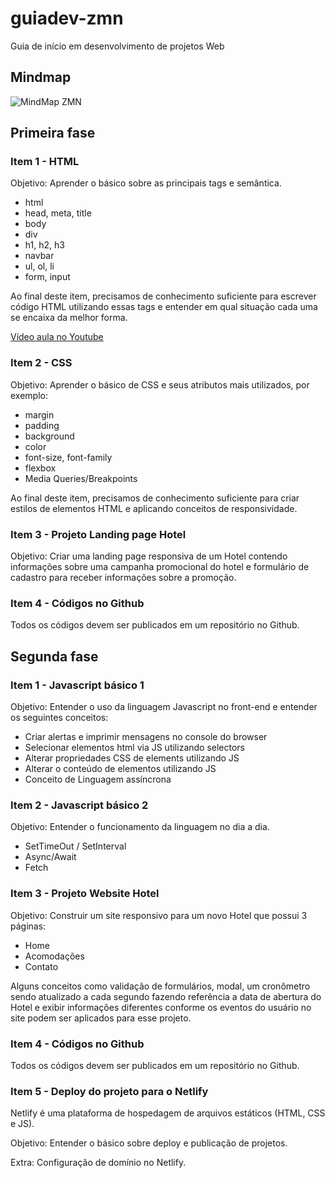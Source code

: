 # guiadev-zmn

Guia de início em desenvolvimento de projetos Web

## Mindmap

![MindMap ZMN](https://i.ibb.co/jgNNrs0/Screen-Shot-2020-03-13-at-10-50-58.png)

## Primeira fase

### Item 1 - HTML

Objetivo: Aprender o básico sobre as principais tags e semântica.

- html
- head, meta, title
- body
- div
- h1, h2, h3
- navbar
- ul, ol, li
- form, input
  
Ao final deste item, precisamos de conhecimento suficiente para escrever código HTML utilizando essas tags e entender em qual situação cada uma se encaixa da melhor forma.

[Vídeo aula no Youtube](https://www.youtube.com/watch?v=4Gq3WW6FwVA)
  
 ### Item 2 - CSS
 
Objetivo: Aprender o básico de CSS e seus atributos mais utilizados, por exemplo:

- margin
- padding
- background
- color
- font-size, font-family
 - flexbox
 - Media Queries/Breakpoints
 
 Ao final deste item, precisamos de conhecimento suficiente para criar estilos de elementos HTML e aplicando conceitos de responsividade.
 
 ### Item 3 - Projeto Landing page Hotel
 
 Objetivo: Criar uma landing page responsiva de um Hotel contendo informações sobre uma campanha promocional do hotel e formulário de cadastro para receber informações sobre a promoção.
 
 ### Item 4 - Códigos no Github
 
 Todos os códigos devem ser publicados em um repositório no Github.
 
## Segunda fase

### Item 1 - Javascript básico 1

Objetivo: Entender o uso da linguagem Javascript no front-end e entender os seguintes conceitos:

- Criar alertas e imprimir mensagens no console do browser
- Selecionar elementos html via JS utilizando selectors
- Alterar propriedades CSS de elements utilizando JS
- Alterar o conteúdo de elementos utilizando JS
- Conceito de Linguagem assíncrona

### Item 2 - Javascript básico 2

Objetivo: Entender o funcionamento da linguagem no dia a dia.

- SetTimeOut / SetInterval
- Async/Await
- Fetch

### Item 3 - Projeto Website Hotel

Objetivo: Construir um site responsivo para um novo Hotel que possui 3 páginas:

- Home
- Acomodações
- Contato

Alguns conceitos como validação de formulários, modal, um cronômetro sendo atualizado a cada segundo fazendo referência a data de abertura do Hotel e exibir informações diferentes conforme os eventos do usuário no site podem ser aplicados para esse projeto.

 ### Item 4 - Códigos no Github
 
 Todos os códigos devem ser publicados em um repositório no Github.
 
 ### Item 5 - Deploy do projeto para o Netlify
 
 Netlify é uma plataforma de hospedagem de arquivos estáticos (HTML, CSS e JS).
 
 Objetivo: Entender o básico sobre deploy e publicação de projetos.
 
 Extra: Configuração de domínio no Netlify.
